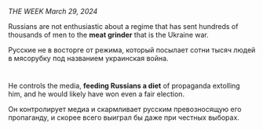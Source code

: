 _THE WEEK March 29, 2024_

Russians are not enthusiastic about a regime that has sent hundreds of thousands of men to the **meat grinder** that is the Ukraine war.

Русские не в восторге от режима, который посылает сотни тысяч людей в мясорубку под названием украинская война.

#

He controls the media, **feeding Russians a diet** of propaganda extolling him, and he would likely have won even a fair election.

Он контролирует медиа и скармливает русским превозносящую его пропаганду, и скорее всего выиграл бы даже при честных выборах.

#
